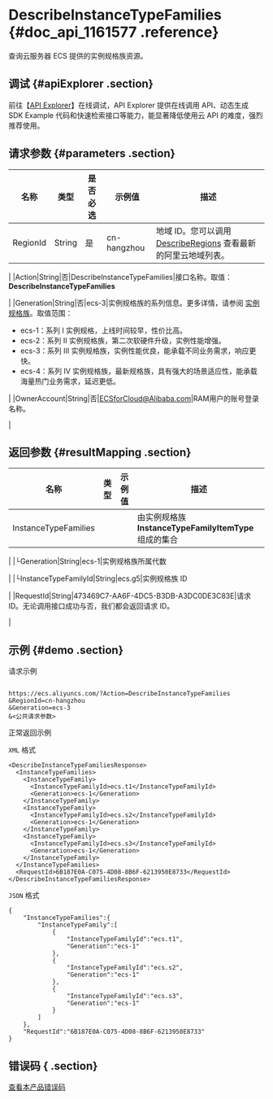 # DescribeInstanceTypeFamilies {#doc_api_1161577 .reference}

查询云服务器 ECS 提供的实例规格族资源。

## 调试 {#apiExplorer .section}

前往【[API Explorer](https://api.aliyun.com/#product=Ecs&api=DescribeInstanceTypeFamilies)】在线调试，API Explorer 提供在线调用 API、动态生成 SDK Example 代码和快速检索接口等能力，能显著降低使用云 API 的难度，强烈推荐使用。

## 请求参数 {#parameters .section}

|名称|类型|是否必选|示例值|描述|
|--|--|----|---|--|
|RegionId|String|是|cn-hangzhou|地域 ID。您可以调用 [DescribeRegions](~~25609~~) 查看最新的阿里云地域列表。

 |
|Action|String|否|DescribeInstanceTypeFamilies|接口名称。取值：**DescribeInstanceTypeFamilies**

 |
|Generation|String|否|ecs-3|实例规格族的系列信息。更多详情，请参阅 [实例规格族](~~25378~~)。取值范围：

 -   ecs-1：系列 I 实例规格，上线时间较早，性价比高。
-   ecs-2：系列 II 实例规格族，第二次软硬件升级，实例性能增强。
-   ecs-3：系列 III 实例规格族，实例性能优良，能承载不同业务需求，响应更快。
-   ecs-4：系列 IV 实例规格族，最新规格族，具有强大的场景适应性，能承载海量热门业务需求，延迟更低。

 |
|OwnerAccount|String|否|ECSforCloud@Alibaba.com|RAM用户的账号登录名称。

 |

## 返回参数 {#resultMapping .section}

|名称|类型|示例值|描述|
|--|--|---|--|
|InstanceTypeFamilies| | |由实例规格族 **InstanceTypeFamilyItemType** 组成的集合

 |
|└Generation|String|ecs-1|实例规格族所属代数

 |
|└InstanceTypeFamilyId|String|ecs.g5|实例规格族 ID

 |
|RequestId|String|473469C7-AA6F-4DC5-B3DB-A3DC0DE3C83E|请求 ID。无论调用接口成功与否，我们都会返回请求 ID。

 |

## 示例 {#demo .section}

请求示例

``` {#request_demo}

https://ecs.aliyuncs.com/?Action=DescribeInstanceTypeFamilies
&RegionId=cn-hangzhou
&Generation=ecs-3
&<公共请求参数>

```

正常返回示例

`XML` 格式

``` {#xml_return_success_demo}
<DescribeInstanceTypeFamiliesResponse>
  <InstanceTypeFamilies>
    <InstanceTypeFamily>
      <InstanceTypeFamilyId>ecs.t1</InstanceTypeFamilyId>
      <Generation>ecs-1</Generation>
    </InstanceTypeFamily>
    <InstanceTypeFamily>
      <InstanceTypeFamilyId>ecs.s2</InstanceTypeFamilyId>
      <Generation>ecs-1</Generation>
    </InstanceTypeFamily>
    <InstanceTypeFamily>
      <InstanceTypeFamilyId>ecs.s3</InstanceTypeFamilyId>
      <Generation>ecs-1</Generation>
    </InstanceTypeFamily>
  </InstanceTypeFamilies>
  <RequestId>6B187E0A-C075-4D08-8B6F-6213950E8733</RequestId>
</DescribeInstanceTypeFamiliesResponse>

```

`JSON` 格式

``` {#json_return_success_demo}
{
	"InstanceTypeFamilies":{
		"InstanceTypeFamily":[
			{
				"InstanceTypeFamilyId":"ecs.t1",
				"Generation":"ecs-1"
			},
			{
				"InstanceTypeFamilyId":"ecs.s2",
				"Generation":"ecs-1"
			},
			{
				"InstanceTypeFamilyId":"ecs.s3",
				"Generation":"ecs-1"
			}
		]
	},
	"RequestId":"6B187E0A-C075-4D08-8B6F-6213950E8733"
}
```

## 错误码 { .section}

[查看本产品错误码](https://error-center.aliyun.com/status/product/Ecs)

